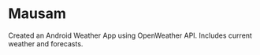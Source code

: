 # Mausam
Created an Android Weather App using OpenWeather API. Includes current weather and forecasts.
